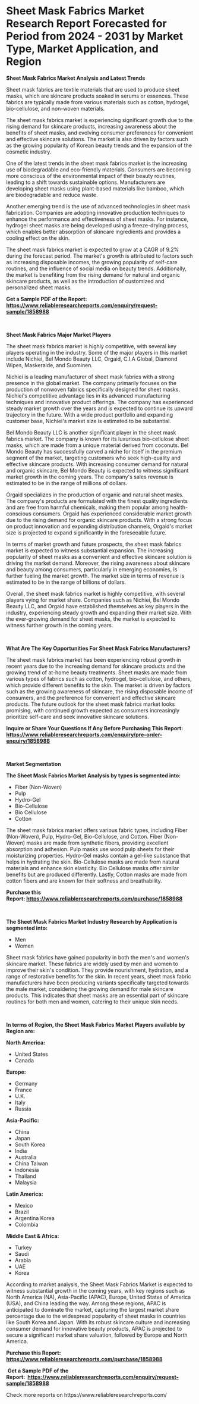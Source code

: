 <p><h1>Sheet Mask Fabrics Market Research Report Forecasted for Period from 2024 -  2031 by Market Type, Market Application, and Region</h1></p><p><strong>Sheet Mask Fabrics Market Analysis and Latest Trends</strong></p>
<p><p>Sheet mask fabrics are textile materials that are used to produce sheet masks, which are skincare products soaked in serums or essences. These fabrics are typically made from various materials such as cotton, hydrogel, bio-cellulose, and non-woven materials.</p><p>The sheet mask fabrics market is experiencing significant growth due to the rising demand for skincare products, increasing awareness about the benefits of sheet masks, and evolving consumer preferences for convenient and effective skincare solutions. The market is also driven by factors such as the growing popularity of Korean beauty trends and the expansion of the cosmetic industry.</p><p>One of the latest trends in the sheet mask fabrics market is the increasing use of biodegradable and eco-friendly materials. Consumers are becoming more conscious of the environmental impact of their beauty routines, leading to a shift towards sustainable options. Manufacturers are developing sheet masks using plant-based materials like bamboo, which are biodegradable and reduce waste.</p><p>Another emerging trend is the use of advanced technologies in sheet mask fabrication. Companies are adopting innovative production techniques to enhance the performance and effectiveness of sheet masks. For instance, hydrogel sheet masks are being developed using a freeze-drying process, which enables better absorption of skincare ingredients and provides a cooling effect on the skin.</p><p>The sheet mask fabrics market is expected to grow at a CAGR of 9.2% during the forecast period. The market's growth is attributed to factors such as increasing disposable incomes, the growing popularity of self-care routines, and the influence of social media on beauty trends. Additionally, the market is benefiting from the rising demand for natural and organic skincare products, as well as the introduction of customized and personalized sheet masks.</p></p>
<p><strong>Get a Sample PDF of the Report:&nbsp; <a href="https://www.reliableresearchreports.com/enquiry/request-sample/1858988">https://www.reliableresearchreports.com/enquiry/request-sample/1858988</a></strong></p>
<p>&nbsp;</p>
<p><strong>Sheet Mask Fabrics Major Market Players</strong></p>
<p><p>The sheet mask fabrics market is highly competitive, with several key players operating in the industry. Some of the major players in this market include Nichiei, Bel Mondo Beauty LLC, Orgaid, C.I.A Global, Diamond Wipes, Maskeraide, and Suominen.</p><p>Nichiei is a leading manufacturer of sheet mask fabrics with a strong presence in the global market. The company primarily focuses on the production of nonwoven fabrics specifically designed for sheet masks. Nichiei's competitive advantage lies in its advanced manufacturing techniques and innovative product offerings. The company has experienced steady market growth over the years and is expected to continue its upward trajectory in the future. With a wide product portfolio and expanding customer base, Nichiei's market size is estimated to be substantial.</p><p>Bel Mondo Beauty LLC is another significant player in the sheet mask fabrics market. The company is known for its luxurious bio-cellulose sheet masks, which are made from a unique material derived from coconuts. Bel Mondo Beauty has successfully carved a niche for itself in the premium segment of the market, targeting customers who seek high-quality and effective skincare products. With increasing consumer demand for natural and organic skincare, Bel Mondo Beauty is expected to witness significant market growth in the coming years. The company's sales revenue is estimated to be in the range of millions of dollars.</p><p>Orgaid specializes in the production of organic and natural sheet masks. The company's products are formulated with the finest quality ingredients and are free from harmful chemicals, making them popular among health-conscious consumers. Orgaid has experienced considerable market growth due to the rising demand for organic skincare products. With a strong focus on product innovation and expanding distribution channels, Orgaid's market size is projected to expand significantly in the foreseeable future.</p><p>In terms of market growth and future prospects, the sheet mask fabrics market is expected to witness substantial expansion. The increasing popularity of sheet masks as a convenient and effective skincare solution is driving the market demand. Moreover, the rising awareness about skincare and beauty among consumers, particularly in emerging economies, is further fueling the market growth. The market size in terms of revenue is estimated to be in the range of billions of dollars.</p><p>Overall, the sheet mask fabrics market is highly competitive, with several players vying for market share. Companies such as Nichiei, Bel Mondo Beauty LLC, and Orgaid have established themselves as key players in the industry, experiencing steady growth and expanding their market size. With the ever-growing demand for sheet masks, the market is expected to witness further growth in the coming years.</p></p>
<p>&nbsp;</p>
<p><strong>What Are The Key Opportunities For Sheet Mask Fabrics Manufacturers?</strong></p>
<p><p>The sheet mask fabrics market has been experiencing robust growth in recent years due to the increasing demand for skincare products and the growing trend of at-home beauty treatments. Sheet masks are made from various types of fabrics such as cotton, hydrogel, bio-cellulose, and others, which provide different benefits to the skin. The market is driven by factors such as the growing awareness of skincare, the rising disposable income of consumers, and the preference for convenient and effective skincare products. The future outlook for the sheet mask fabrics market looks promising, with continued growth expected as consumers increasingly prioritize self-care and seek innovative skincare solutions.</p></p>
<p><strong>Inquire or Share Your Questions If Any Before Purchasing This Report: <a href="https://www.reliableresearchreports.com/enquiry/pre-order-enquiry/1858988">https://www.reliableresearchreports.com/enquiry/pre-order-enquiry/1858988</a></strong></p>
<p>&nbsp;</p>
<p><strong>Market Segmentation</strong></p>
<p><strong>The Sheet Mask Fabrics Market Analysis by types is segmented into:</strong></p>
<p><ul><li>Fiber (Non-Woven)</li><li>Pulp</li><li>Hydro-Gel</li><li>Bio-Cellulose</li><li>Bio Cellulose</li><li>Cotton</li></ul></p>
<p><p>The sheet mask fabrics market offers various fabric types, including Fiber (Non-Woven), Pulp, Hydro-Gel, Bio-Cellulose, and Cotton. Fiber (Non-Woven) masks are made from synthetic fibers, providing excellent absorption and adhesion. Pulp masks use wood pulp sheets for their moisturizing properties. Hydro-Gel masks contain a gel-like substance that helps in hydrating the skin. Bio-Cellulose masks are made from natural materials and enhance skin elasticity. Bio Cellulose masks offer similar benefits but are produced differently. Lastly, Cotton masks are made from cotton fibers and are known for their softness and breathability.</p></p>
<p><strong>Purchase this Report:&nbsp;<a href="https://www.reliableresearchreports.com/purchase/1858988">https://www.reliableresearchreports.com/purchase/1858988</a></strong></p>
<p>&nbsp;</p>
<p><strong>The Sheet Mask Fabrics Market Industry Research by Application is segmented into:</strong></p>
<p><ul><li>Men</li><li>Women</li></ul></p>
<p><p>Sheet mask fabrics have gained popularity in both the men's and women's skincare market. These fabrics are widely used by men and women to improve their skin's condition. They provide nourishment, hydration, and a range of restorative benefits for the skin. In recent years, sheet mask fabric manufacturers have been producing variants specifically targeted towards the male market, considering the growing demand for male skincare products. This indicates that sheet masks are an essential part of skincare routines for both men and women, catering to their unique skin needs.</p></p>
<p>&nbsp;</p>
<p><strong>In terms of Region, the Sheet Mask Fabrics Market Players available by Region are:</strong></p>
<p>
    <p> <strong> North America: </strong>
        <ul>
            <li>United States</li>
            <li>Canada</li>
        </ul>
        </p> 
    <p> <strong> Europe: </strong>
        <ul>
            <li>Germany</li>
            <li>France</li>
            <li>U.K.</li>
            <li>Italy</li>
            <li>Russia</li>
        </ul>
        </p> 
    <p> <strong> Asia-Pacific: </strong>
        <ul>
            <li>China</li>
            <li>Japan</li>
            <li>South Korea</li>
            <li>India</li>
            <li>Australia</li>
            <li>China Taiwan</li>
            <li>Indonesia</li>
            <li>Thailand</li>
            <li>Malaysia</li>
        </ul>
        </p> 
    <p> <strong> Latin America: </strong>
        <ul>
            <li>Mexico</li>
            <li>Brazil</li>
            <li>Argentina Korea</li>
            <li>Colombia</li>
        </ul>
        </p> 
    <p> <strong> Middle East & Africa: </strong>
        <ul>
            <li>Turkey</li>
            <li>Saudi</li>
            <li>Arabia</li>
            <li>UAE</li>
            <li>Korea</li>
        </ul>
    </p>
    </p>
<p><p>According to market analysis, the Sheet Mask Fabrics Market is expected to witness substantial growth in the coming years, with key regions such as North America (NA), Asia-Pacific (APAC), Europe, United States of America (USA), and China leading the way. Among these regions, APAC is anticipated to dominate the market, capturing the largest market share percentage due to the widespread popularity of sheet masks in countries like South Korea and Japan. With its robust skincare culture and increasing consumer demand for innovative beauty products, APAC is projected to secure a significant market share valuation, followed by Europe and North America.</p></p>
<p><strong>Purchase this Report: <a href="https://www.reliableresearchreports.com/purchase/1858988">https://www.reliableresearchreports.com/purchase/1858988</a></strong></p>
<p>&nbsp;<strong>Get a Sample PDF of the Report:&nbsp;&nbsp;<a href="https://www.reliableresearchreports.com/enquiry/request-sample/1858988">https://www.reliableresearchreports.com/enquiry/request-sample/1858988</a></strong></p>
<p><strong></strong></p>
<p>Check more reports on https://www.reliableresearchreports.com/</p>